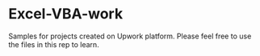 # Excel-VBA-work
Samples for projects created on Upwork platform. 
Please feel free to use the files in this rep to learn.
